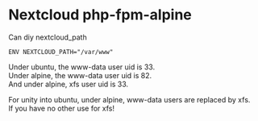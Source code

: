 # Nextcloud php-fpm-alpine

Can diy nextcloud_path

`ENV NEXTCLOUD_PATH="/var/www"`

Under ubuntu, the www-data user uid is 33.  
Under alpine, the www-data user uid is 82.  
And under alpine, xfs user uid is 33.  

For unity into ubuntu, under alpine, www-data users are replaced by xfs.  
If you have no other use for xfs!  